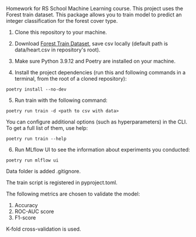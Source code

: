 Homework for RS School Machine Learning course.
This project uses the Forest train dataset.
This package allows you to train model to predict an integer classification for the forest cover type.

1. Clone this repository to your machine.

2. Download [Forest Train Dataset](https://www.kaggle.com/competitions/forest-cover-type-prediction), save csv locally (default path is data/heart.csv in repository's root).

3. Make sure Python 3.9.12 and Poetry are installed on your machine.

4. Install the project dependencies (run this and following commands in a terminal, from the root of a cloned repository):

```
poetry install --no-dev
```

5. Run train with the following command:

```
poetry run train -d <path to csv with data>
```

You can configure additional options (such as hyperparameters) in the CLI. To get a full list of them, use help:

```
poetry run train --help
```

6. Run MLflow UI to see the information about experiments you conducted:

```
poetry run mlflow ui
```
Data folder is added .gitignore.

The train script is registered in pyproject.toml.

The following metrics are chosen to validate the model:

1. Accuracy
2. ROC-AUC score
3. F1-score

K-fold cross-validation is used.












